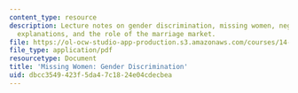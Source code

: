 ```yaml
---
content_type: resource
description: Lecture notes on gender discrimination, missing women, neglect, economic
  explanations, and the role of the marriage market.
file: https://ol-ocw-studio-app-production.s3.amazonaws.com/courses/14-74-foundations-of-development-policy-spring-2009/dbcc3549423f5da47c1824e04cdecbea_MIT14_74s09_lec13.pdf
file_type: application/pdf
resourcetype: Document
title: 'Missing Women: Gender Discrimination'
uid: dbcc3549-423f-5da4-7c18-24e04cdecbea
---
```


